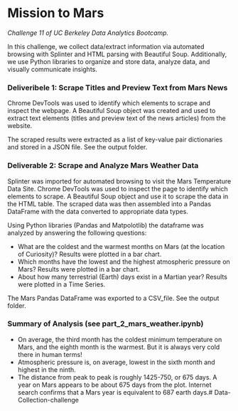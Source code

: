 # Mission to Mars
*Challenge 11 of UC Berkeley Data Analytics Bootcamp.*

In this challenge, we collect data/extract information via automated browsing with Splinter and HTML parsing with Beautiful Soup. 
Additionally, we use Python libraries to organize and store data, analyze data, and visually communicate insights.

### Deliveribele 1: Scrape Titles and Preview Text from Mars News
Chrome DevTools was used to identify which elements to scrape and inspect the webpage. A Beautiful Soup object was created and used to extract text elements (titles and preview text of the news articles) from the website. 

The scraped results were extracted as a list of key-value pair dictionaries and stored in a JSON file. See the output folder.
### Deliverable 2: Scrape and Analyze Mars Weather Data
Splinter was imported for automated browsing to visit the Mars Temperature Data Site. Chrome DevTools was used to inspect the page to identify which elements to scrape. A Beautiful Soup object and use it to scrape the data in the HTML table. The scraped data was then assembled into a Pandas DataFrame with the data converted to appropriate data types.

Using Python libraries (Pandas and Matpolotlib) the dataframe was analyzed by answering the following questions:
- What are the coldest and the warmest months on Mars (at the location of Curiosity)? Results were plotted in a bar chart.
- Which months have the lowest and the highest atmospheric pressure on Mars? Results were plotted in a bar chart.
- About how many terrestrial (Earth) days exist in a Martian year? Results were plotted in a Time Series.

The Mars Pandas DataFrame was exported to a CSV_file. See the output folder.

### Summary of Analysis (see part_2_mars_weather.ipynb)
- On average, the third month has the coldest minimum temperature on Mars, and the eighth month is the warmest. But it is always very cold there in human terms!
- Atmospheric pressure is, on average, lowest in the sixth month and highest in the ninth.
- The distance from peak to peak is roughly 1425-750, or 675 days. A year on Mars appears to be about 675 days from the plot. Internet search confirms that a Mars year is equivalent to 687 earth days.# Data-Collection-challenge
